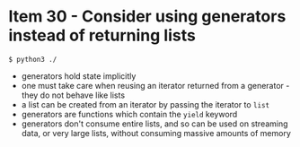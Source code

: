# Item 30 - Consider using generators instead of returning lists

```shell
$ python3 ./
```

- generators hold state implicitly
- one must take care when reusing an iterator returned from a generator - they
  do not behave like lists
- a list can be created from an iterator by passing the iterator to `list`
- generators are functions which contain the `yield` keyword
- generators don't consume entire lists, and so can be used on streaming data,
  or very large lists, without consuming massive amounts of memory
